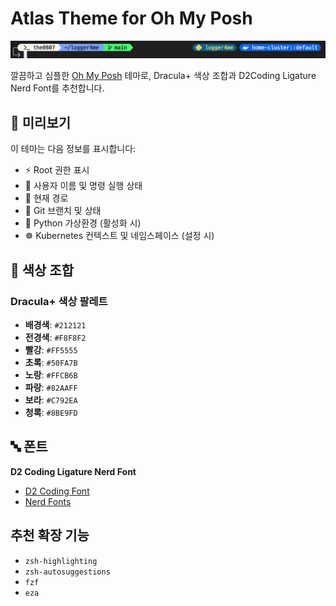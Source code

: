 # Atlas Theme for Oh My Posh

![img1](img/img1.png)

깔끔하고 심플한 [Oh My Posh](https://ohmyposh.dev/) 테마로, Dracula+ 색상 조합과 D2Coding Ligature Nerd Font를 추천합니다.

## 📸 미리보기

이 테마는 다음 정보를 표시합니다:
- ⚡️ Root 권한 표시
- 👤 사용자 이름 및 명령 실행 상태
- 📁 현재 경로
- 🌿 Git 브랜치 및 상태
- 🐍 Python 가상환경 (활성화 시)
- ☸️ Kubernetes 컨텍스트 및 네임스페이스 (설정 시)

## 🎨 색상 조합

### Dracula+ 색상 팔레트
- **배경색**: `#212121`
- **전경색**: `#F8F8F2`
- **빨강**: `#FF5555`
- **초록**: `#50FA7B`
- **노랑**: `#FFCB6B`
- **파랑**: `#82AAFF`
- **보라**: `#C792EA`
- **청록**: `#8BE9FD`

## 🔤 폰트

**D2 Coding Ligature Nerd Font**
- [D2 Coding Font](https://github.com/naver/d2codingfont)
- [Nerd Fonts](https://www.nerdfonts.com/)


## 추천 확장 기능
- `zsh-highlighting`
- `zsh-autosuggestions`
- `fzf`
- `eza`